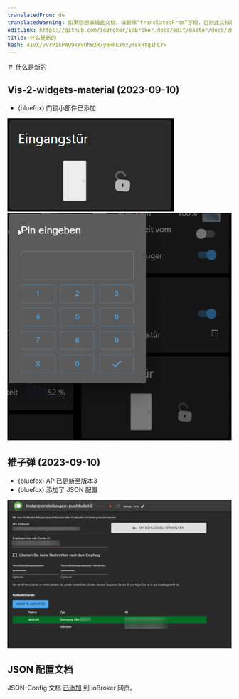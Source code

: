 ```yaml
---
translatedFrom: de
translatedWarning: 如果您想编辑此文档，请删除“translatedFrom”字段，否则此文档将再次自动翻译
editLink: https://github.com/ioBroker/ioBroker.docs/edit/master/docs/zh-cn/history/history.md
title: 什么是新的
hash: 41VX/vVrPIsPAQ9kWvOhW2R7yBHRExmxyTskHtg1hLY=
---
```

＃ 什么是新的
## Vis-2-widgets-material (2023-09-10)
* (bluefox) 门锁小部件已添加

![图片1](media/2023_09_10_vis-2-widgets-material-lock-1.png)![图片1](../../de/history/media/2023_09_10_vis-2-widgets-material-lock-2.png)

## 推子弹 (2023-09-10)
* (bluefox) API已更新至版本3
* (bluefox) 添加了 JSON 配置

 ![JSON 配置](../../de/history/media/2023_09_10_pushbullet.png)

## JSON 配置文档
JSON-Config 文档 [已添加]() 到 ioBroker 网页。